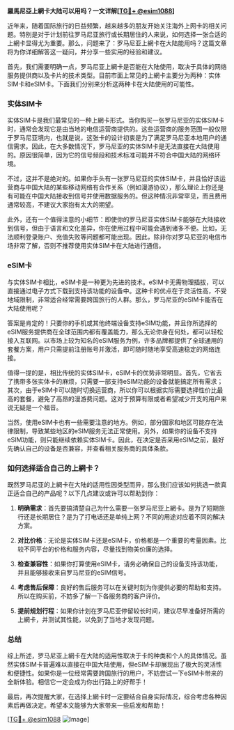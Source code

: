**羅馬尼亞上網卡大陆可以用吗？一文详解[[TG💪+ @esim1088](https://t.me/s/esim1088)]**

近年来，随着国际旅行的日益频繁，越来越多的朋友开始关注海外上网卡的相关问题。特别是对于计划前往罗马尼亚旅行或长期居住的人来说，如何选择一张合适的上網卡显得尤为重要。那么，问题来了：罗马尼亚上網卡在大陆能用吗？这篇文章将为你详细解答这一疑问，并分享一些实用的经验和建议。

首先，我们需要明确一点，罗马尼亚上網卡是否能在大陆使用，取决于具体的网络服务提供商以及卡片的技术类型。目前市面上常见的上網卡主要分为两种：实体SIM卡和eSIM卡。下面我们分别来分析这两种卡在大陆使用的可能性。

### 实体SIM卡

实体SIM卡是我们最常见的一种上網卡形式。当你购买一张罗马尼亚的实体SIM卡时，通常会发现它是由当地的电信运营商提供的。这些运营商的服务范围一般仅限于罗马尼亚境内，也就是说，这张卡的设计初衷是为了满足罗马尼亚本地用户的通信需求。因此，在大多数情况下，罗马尼亚的实体SIM卡是无法直接在大陆使用的。原因很简单，因为它的信号频段和技术标准可能并不符合中国大陆的网络环境。

不过，这并不是绝对的。如果你手头有一张罗马尼亚的实体SIM卡，并且恰好该运营商与中国大陆的某些移动网络有合作关系（例如漫游协议），那么理论上你还是有可能在中国大陆接收到信号并使用数据服务的。但这种情况非常罕见，而且费用通常较高，不建议大家抱有太大的期望。

此外，还有一个值得注意的小细节：即使你的罗马尼亚实体SIM卡能够在大陆接收到信号，但由于语言和文化差异，你在使用过程中可能会遇到诸多不便。比如，无法顺利登录账户、充值失败等问题都可能出现。因此，除非你对罗马尼亚的电信市场非常了解，否则不推荐使用实体SIM卡在大陆进行通信。

### eSIM卡

与实体SIM卡相比，eSIM卡是一种更为先进的技术。eSIM卡无需物理插拔，可以直接通过电子方式下载到支持该功能的设备中。这种卡的优点在于灵活性高，不受地域限制，非常适合经常需要跨国旅行的人群。那么，罗马尼亚的eSIM卡能否在大陆使用呢？

答案是肯定的！只要你的手机或其他终端设备支持eSIM功能，并且你所选择的eSIM服务提供商在全球范围内都有覆盖能力，那么无论你身在何处，都可以轻松接入互联网。以市场上较为知名的eSIM服务为例，许多品牌都提供了全球通用的套餐方案，用户只需提前注册账号并激活，即可随时随地享受高速稳定的网络连接。

值得一提的是，相比传统的实体SIM卡，eSIM卡的优势非常明显。首先，它省去了携带多张实体卡的麻烦，只需要一部支持eSIM功能的设备就能搞定所有需求；其次，由于eSIM卡可以随时切换运营商，所以你可以根据实际需要选择性价比最高的套餐，避免了高昂的漫游费问题。这对于预算有限或者希望减少开支的用户来说无疑是一个福音。

当然，使用eSIM卡也有一些需要注意的地方。例如，部分国家和地区可能存在法律限制，导致某些地区的eSIM服务无法正常使用。另外，如果你的设备不支持eSIM功能，则只能继续依赖实体SIM卡。因此，在决定是否采用eSIM之前，最好先确认自己的设备是否兼容，并查看相关服务商的具体条款。

### 如何选择适合自己的上網卡？

既然罗马尼亚的上網卡在大陆的适用性因类型而异，那么我们应该如何挑选一款真正适合自己的产品呢？以下几点建议或许可以帮助到你：

1. **明确需求**：首先要搞清楚自己为什么需要一张罗马尼亚上網卡。是为了短期旅行还是长期居住？是为了打电话还是单纯上网？不同的用途对应着不同的解决方案。
   
2. **对比价格**：无论是实体SIM卡还是eSIM卡，价格都是一个重要的考量因素。比较不同平台的价格和服务内容，尽量找到物美价廉的选择。

3. **检查兼容性**：如果你打算使用eSIM卡，请务必确保自己的设备支持该功能，并且能够接收来自罗马尼亚的eSIM信号。

4. **考虑售后保障**：良好的售后服务可以在关键时刻为你提供必要的帮助和支持。所以在购买前，不妨多了解一下各服务商的客户评价。

5. **提前规划行程**：如果你计划在罗马尼亚停留较长时间，建议尽早准备好所需的上網卡，并测试其性能，以免到了当地才发现问题。

### 总结

综上所述，罗马尼亚上網卡在大陆的适用性取决于卡的种类和个人的具体情况。虽然实体SIM卡普遍难以直接在中国大陆使用，但eSIM卡却展现出了极大的灵活性和便捷性。如果你是一位经常需要跨国旅行的用户，不妨尝试一下eSIM卡带来的全新体验。相信它一定会成为你出行路上的好帮手！

最后，再次提醒大家，在选择上網卡时一定要结合自身实际情况，综合考虑各种因素后再做决定。希望本文能够为大家带来一些启发和帮助！

[[TG💪+ @esim1088](https://t.me/s/esim1088) ![Image](https://i.postimg.cc/4NQfJmqS/Snipaste-2025-05-13-00-14-12.png)]